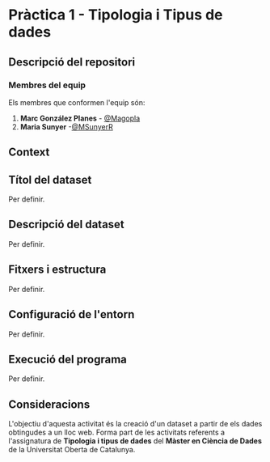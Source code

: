 # Pràctica 1 - Tipologia i Tipus de dades

## Descripció del repositori

### Membres del equip
Els membres que conformen l'equip són:

1. **Marc González Planes** - [@Magopla](https://github.com/Magopla)</li>
2. **Maria Sunyer** -[@MSunyerR](https://github.com/MSunyerR)</li>


## Context

## Títol del dataset
Per definir.

## Descripció del dataset
Per definir.

## Fitxers i estructura
Per definir.

## Configuració de l'entorn
Per definir.

## Execució del programa
Per definir.

## Consideracions
L'objectiu d'aquesta activitat és la creació d'un dataset a partir de els dades obtingudes a un lloc web.
Forma part de les activitats referents a l'assignatura de **Tipologia i tipus de dades** del **Màster en Ciència de Dades** de la Universitat Oberta de Catalunya.
